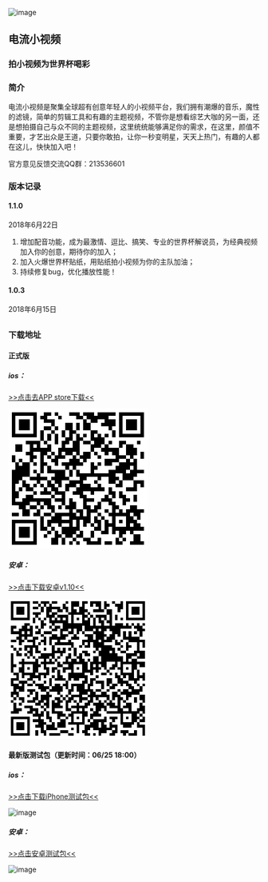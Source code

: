 ![image](https://is5-ssl.mzstatic.com/image/thumb/Purple125/v4/86/8f/0a/868f0ad8-03f6-9fbf-6f87-c55b3b11c775/AppIcon-1x_U007emarketing-85-220-4.png/230x0w.jpg)
## 电流小视频
### 拍小视频为世界杯喝彩

### 简介
电流小视频是聚集全球超有创意年轻人的小视频平台，我们拥有潮爆的音乐，魔性的滤镜，简单的剪辑工具和有趣的主题视频，不管你是想看综艺大咖的另一面，还是想拍摄自己与众不同的主题视频，这里统统能够满足你的需求，在这里，颜值不重要，才艺出众是王道，只要你敢拍，让你一秒变明星，天天上热门，有趣的人都在这儿，快快加入吧！

官方意见反馈交流QQ群：213536601

### 版本记录
#### 1.1.0
2018年6月22日
1. 增加配音功能，成为最激情、逗比、搞笑、专业的世界杯解说员，为经典视频加入你的创意，期待你的加入；
2. 加入火爆世界杯贴纸，用贴纸拍小视频为你的主队加油；
3. 持续修复bug，优化播放性能！

#### 1.0.3
2018年6月15日

## 
### 下载地址
#### 正式版
##### ios：
[>>点击去APP store下载<<](https://itunes.apple.com/cn/app/id1383186862)  

![image](https://raw.githubusercontent.com/gentlemanwang/dianliu/master/ios%20release.png)

##### 安卓：
[>>点击下载安卓v1.10<<](http://dianliu.alicdn.com/apk/600000_youku-shortvideo_guanfangqudao_1.1.0.apk)  

![image](https://raw.githubusercontent.com/gentlemanwang/dianliu/master/Android1.10release.png)


#### 最新版测试包（更新时间：06/25 18:00）
##### ios：

[>>点击下载iPhone测试包<<](https://moenest.com/download/ShortVideoWithoutExtension-Debug.ipa)  

![image](https://moenest.com/download/ipa.png)

##### 安卓：

[>>点击安卓测试包<<](https://moenest.com/download/youku-shortvideo-prod-debug.apk) 

![image](https://moenest.com/download/apk.png)
